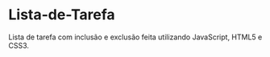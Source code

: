 # Lista-de-Tarefa
Lista de tarefa com inclusão e exclusão feita utilizando JavaScript, HTML5 e CSS3. 

